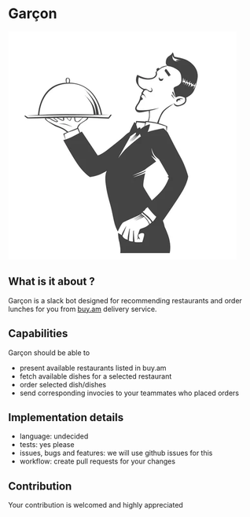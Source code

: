 # Garçon

![Garçon](./garcon.png)

## What is it about ?

Garçon is a slack bot designed for recommending restaurants and order lunches for you from [buy.am](https://buy.am/hy/) delivery service.

## Capabilities

Garçon should be able to 
- present available restaurants listed in buy.am
- fetch available dishes for a selected restaurant
- order selected dish/dishes
- send corresponding invocies to your teammates who placed orders

## Implementation details

- language: undecided
- tests: yes please
- issues, bugs and features: we will use github issues for this
- workflow: create pull requests for your changes

## Contribution

Your contribution is welcomed and highly appreciated